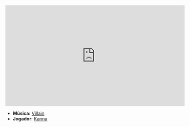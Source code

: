 <iframe width="560" height="315" src="https://www.youtube.com/embed/ghpn99s8I-U?si=Eby8km6ZToQRbnNs" title="YouTube video player" frameborder="0" allow="accelerometer; autoplay; clipboard-write; encrypted-media; gyroscope; picture-in-picture; web-share" referrerpolicy="strict-origin-when-cross-origin" allowfullscreen></iframe>

- **Música:** [Villain](../Músicas/Villain.md)
- **Jogador:** [Kanna](content/Jogadores/Kanna.md)